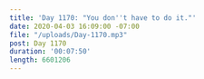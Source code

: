 ```yaml
---
title: 'Day 1170: "You don''t have to do it."'
date: 2020-04-03 16:09:00 -07:00
file: "/uploads/Day-1170.mp3"
post: Day 1170
duration: '00:07:50'
length: 6601206
---
```


